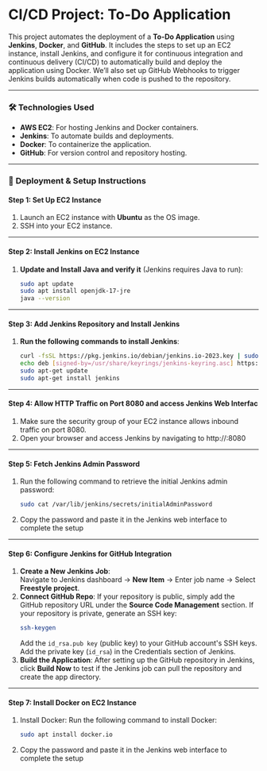 # CI/CD Project: To-Do Application

This project automates the deployment of a **To-Do Application** using **Jenkins**, **Docker**, and **GitHub**. It includes the steps to set up an EC2 instance, install Jenkins, and configure it for continuous integration and continuous delivery (CI/CD) to automatically build and deploy the application using Docker. We’ll also set up GitHub Webhooks to trigger Jenkins builds automatically when code is pushed to the repository.

---

### 🛠 **Technologies Used**

- **AWS EC2**: For hosting Jenkins and Docker containers.  
- **Jenkins**: To automate builds and deployments.  
- **Docker**: To containerize the application.  
- **GitHub**: For version control and repository hosting.  

---

### 🚀 **Deployment & Setup Instructions**

#### Step 1: **Set Up EC2 Instance**
1. Launch an EC2 instance with **Ubuntu** as the OS image.
2. SSH into your EC2 instance.

---

#### Step 2: **Install Jenkins on EC2 Instance**
1. **Update and Install Java and verify it** (Jenkins requires Java to run):  
   ```bash
   sudo apt update
   sudo apt install openjdk-17-jre
   java --version

---

#### Step 3: **Add Jenkins Repository and Install Jenkins**
1. **Run the following commands to install Jenkins**:  
   ```bash
   curl -fsSL https://pkg.jenkins.io/debian/jenkins.io-2023.key | sudo tee /usr/share/keyrings/jenkins-keyring.asc > /dev/null
   echo deb [signed-by=/usr/share/keyrings/jenkins-keyring.asc] https://pkg.jenkins.io/debian binary/ | sudo tee /etc/apt/sources.list.d/jenkins.list > /dev/null
   sudo apt-get update
   sudo apt-get install jenkins

---

#### Step 4: **Allow HTTP Traffic on Port 8080 and access Jenkins Web Interfac**
1. Make sure the security group of your EC2 instance allows inbound traffic on port 8080.
2. Open your browser and access Jenkins by navigating to http://<your-ec2-public-ip>:8080

---

#### Step 5: **Fetch Jenkins Admin Password**
1. Run the following command to retrieve the initial Jenkins admin password:  
   ```bash
   sudo cat /var/lib/jenkins/secrets/initialAdminPassword
2. Copy the password and paste it in the Jenkins web interface to complete the setup

---

#### Step 6: **Configure Jenkins for GitHub Integration**
1. **Create a New Jenkins Job**:  
   Navigate to Jenkins dashboard → **New Item** → Enter job name → Select **Freestyle project**.
2. **Connect GitHub Repo**:
   If your repository is public, simply add the GitHub repository URL under the **Source Code Management** section.
   If your repository is private, generate an SSH key:
   ```bash
   ssh-keygen
   ```
   Add the `id_rsa.pub key` (public key) to your GitHub account's SSH keys.
   Add the private key (`id_rsa`) in the Credentials section of Jenkins.
3. **Build the Application**:
   After setting up the GitHub repository in Jenkins, click **Build Now** to test if the Jenkins job can pull the repository and create the app directory.

---

#### Step 7: **Install Docker on EC2 Instance**
1. Install Docker:
Run the following command to install Docker:
   ```bash
   sudo apt install docker.io
3. Copy the password and paste it in the Jenkins web interface to complete the setup




